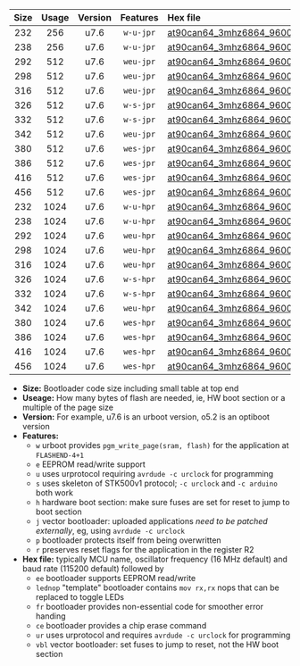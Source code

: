 |Size|Usage|Version|Features|Hex file|
|:-:|:-:|:-:|:-:|:--|
|232|256|u7.6|`w-u-jpr`|[at90can64_3mhz6864_9600bps_ur_vbl.hex](https://raw.githubusercontent.com/stefanrueger/urboot/main//at90can64_3mhz6864_9600bps_ur_vbl.hex)|
|238|256|u7.6|`w-u-jpr`|[at90can64_3mhz6864_9600bps_lednop_ur_vbl.hex](https://raw.githubusercontent.com/stefanrueger/urboot/main//at90can64_3mhz6864_9600bps_lednop_ur_vbl.hex)|
|292|512|u7.6|`weu-jpr`|[at90can64_3mhz6864_9600bps_ee_ur_vbl.hex](https://raw.githubusercontent.com/stefanrueger/urboot/main//at90can64_3mhz6864_9600bps_ee_ur_vbl.hex)|
|298|512|u7.6|`weu-jpr`|[at90can64_3mhz6864_9600bps_ee_lednop_ur_vbl.hex](https://raw.githubusercontent.com/stefanrueger/urboot/main//at90can64_3mhz6864_9600bps_ee_lednop_ur_vbl.hex)|
|316|512|u7.6|`weu-jpr`|[at90can64_3mhz6864_9600bps_ee_lednop_fr_ur_vbl.hex](https://raw.githubusercontent.com/stefanrueger/urboot/main//at90can64_3mhz6864_9600bps_ee_lednop_fr_ur_vbl.hex)|
|326|512|u7.6|`w-s-jpr`|[at90can64_3mhz6864_9600bps_vbl.hex](https://raw.githubusercontent.com/stefanrueger/urboot/main//at90can64_3mhz6864_9600bps_vbl.hex)|
|332|512|u7.6|`w-s-jpr`|[at90can64_3mhz6864_9600bps_lednop_vbl.hex](https://raw.githubusercontent.com/stefanrueger/urboot/main//at90can64_3mhz6864_9600bps_lednop_vbl.hex)|
|342|512|u7.6|`weu-jpr`|[at90can64_3mhz6864_9600bps_ee_lednop_fr_ce_ur_vbl.hex](https://raw.githubusercontent.com/stefanrueger/urboot/main//at90can64_3mhz6864_9600bps_ee_lednop_fr_ce_ur_vbl.hex)|
|380|512|u7.6|`wes-jpr`|[at90can64_3mhz6864_9600bps_ee_vbl.hex](https://raw.githubusercontent.com/stefanrueger/urboot/main//at90can64_3mhz6864_9600bps_ee_vbl.hex)|
|386|512|u7.6|`wes-jpr`|[at90can64_3mhz6864_9600bps_ee_lednop_vbl.hex](https://raw.githubusercontent.com/stefanrueger/urboot/main//at90can64_3mhz6864_9600bps_ee_lednop_vbl.hex)|
|416|512|u7.6|`wes-jpr`|[at90can64_3mhz6864_9600bps_ee_lednop_fr_vbl.hex](https://raw.githubusercontent.com/stefanrueger/urboot/main//at90can64_3mhz6864_9600bps_ee_lednop_fr_vbl.hex)|
|456|512|u7.6|`wes-jpr`|[at90can64_3mhz6864_9600bps_ee_lednop_fr_ce_vbl.hex](https://raw.githubusercontent.com/stefanrueger/urboot/main//at90can64_3mhz6864_9600bps_ee_lednop_fr_ce_vbl.hex)|
|232|1024|u7.6|`w-u-hpr`|[at90can64_3mhz6864_9600bps_ur.hex](https://raw.githubusercontent.com/stefanrueger/urboot/main//at90can64_3mhz6864_9600bps_ur.hex)|
|238|1024|u7.6|`w-u-hpr`|[at90can64_3mhz6864_9600bps_lednop_ur.hex](https://raw.githubusercontent.com/stefanrueger/urboot/main//at90can64_3mhz6864_9600bps_lednop_ur.hex)|
|292|1024|u7.6|`weu-hpr`|[at90can64_3mhz6864_9600bps_ee_ur.hex](https://raw.githubusercontent.com/stefanrueger/urboot/main//at90can64_3mhz6864_9600bps_ee_ur.hex)|
|298|1024|u7.6|`weu-hpr`|[at90can64_3mhz6864_9600bps_ee_lednop_ur.hex](https://raw.githubusercontent.com/stefanrueger/urboot/main//at90can64_3mhz6864_9600bps_ee_lednop_ur.hex)|
|316|1024|u7.6|`weu-hpr`|[at90can64_3mhz6864_9600bps_ee_lednop_fr_ur.hex](https://raw.githubusercontent.com/stefanrueger/urboot/main//at90can64_3mhz6864_9600bps_ee_lednop_fr_ur.hex)|
|326|1024|u7.6|`w-s-hpr`|[at90can64_3mhz6864_9600bps.hex](https://raw.githubusercontent.com/stefanrueger/urboot/main//at90can64_3mhz6864_9600bps.hex)|
|332|1024|u7.6|`w-s-hpr`|[at90can64_3mhz6864_9600bps_lednop.hex](https://raw.githubusercontent.com/stefanrueger/urboot/main//at90can64_3mhz6864_9600bps_lednop.hex)|
|342|1024|u7.6|`weu-hpr`|[at90can64_3mhz6864_9600bps_ee_lednop_fr_ce_ur.hex](https://raw.githubusercontent.com/stefanrueger/urboot/main//at90can64_3mhz6864_9600bps_ee_lednop_fr_ce_ur.hex)|
|380|1024|u7.6|`wes-hpr`|[at90can64_3mhz6864_9600bps_ee.hex](https://raw.githubusercontent.com/stefanrueger/urboot/main//at90can64_3mhz6864_9600bps_ee.hex)|
|386|1024|u7.6|`wes-hpr`|[at90can64_3mhz6864_9600bps_ee_lednop.hex](https://raw.githubusercontent.com/stefanrueger/urboot/main//at90can64_3mhz6864_9600bps_ee_lednop.hex)|
|416|1024|u7.6|`wes-hpr`|[at90can64_3mhz6864_9600bps_ee_lednop_fr.hex](https://raw.githubusercontent.com/stefanrueger/urboot/main//at90can64_3mhz6864_9600bps_ee_lednop_fr.hex)|
|456|1024|u7.6|`wes-hpr`|[at90can64_3mhz6864_9600bps_ee_lednop_fr_ce.hex](https://raw.githubusercontent.com/stefanrueger/urboot/main//at90can64_3mhz6864_9600bps_ee_lednop_fr_ce.hex)|

- **Size:** Bootloader code size including small table at top end
- **Useage:** How many bytes of flash are needed, ie, HW boot section or a multiple of the page size
- **Version:** For example, u7.6 is an urboot version, o5.2 is an optiboot version
- **Features:**
  + `w` urboot provides `pgm_write_page(sram, flash)` for the application at `FLASHEND-4+1`
  + `e` EEPROM read/write support
  + `u` uses urprotocol requiring `avrdude -c urclock` for programming
  + `s` uses skeleton of STK500v1 protocol; `-c urclock` and `-c arduino` both work
  + `h` hardware boot section: make sure fuses are set for reset to jump to boot section
  + `j` vector bootloader: uploaded applications *need to be patched externally*, eg, using `avrdude -c urclock`
  + `p` bootloader protects itself from being overwritten
  + `r` preserves reset flags for the application in the register R2
- **Hex file:** typically MCU name, oscillator frequency (16 MHz default) and baud rate (115200 default) followed by
  + `ee` bootloader supports EEPROM read/write
  + `lednop` "template" bootloader contains `mov rx,rx` nops that can be replaced to toggle LEDs
  + `fr` bootloader provides non-essential code for smoother error handing
  + `ce` bootloader provides a chip erase command
  + `ur` uses urprotocol and requires `avrdude -c urclock` for programming
  + `vbl` vector bootloader: set fuses to jump to reset, not the HW boot section
